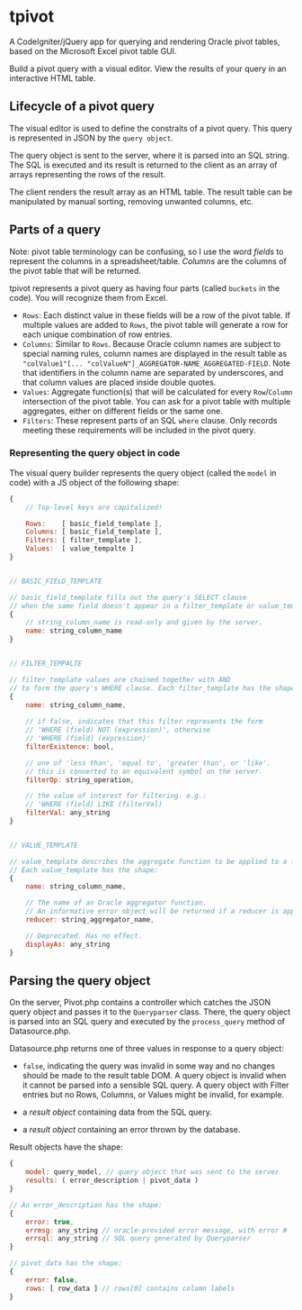# tpivot

A CodeIgniter/jQuery app for querying and rendering Oracle pivot tables, based on the Microsoft Excel pivot table GUI.

Build a pivot query with a visual editor. View the results of your query in an interactive HTML table.


## Lifecycle of a pivot query

The visual editor is used to define the constraits of a pivot query. This query is represented in JSON by the `query object`. 

The query object is sent to the server, where it is parsed into an SQL string. The SQL is executed and its result is returned to the client as an array of arrays representing the rows of the result.

The client renders the result array as an HTML table. The result table can be manipulated by manual sorting, removing unwanted columns, etc.


## Parts of a query

Note: pivot table terminology can be confusing, so I use the word *fields* to represent the columns in a spreadsheet/table. *Columns* are the columns of the pivot table that will be returned.

tpivot represents a pivot query as having four parts (called `buckets` in the code). You will recognize them from Excel.

- `Rows`: Each distinct value in these fields will be a row of the pivot table. If multiple values are added to `Rows`, the pivot table will generate a row for each unique combination of row entries.
- `Columns`: Similar to `Rows`. Because Oracle column names are subject to special naming rules, column names are displayed in the result table as `"colValue1"[... "colValueN"]_AGGREGATOR-NAME_AGGREGATED-FIELD`. Note that identifiers in the column name are separated by underscores, and that column values are placed inside double quotes. 
- `Values`: Aggregate function(s) that will be calculated for every `Row`/`Column` intersection of the pivot table. You can ask for a pivot table with multiple aggregates, either on different fields or the same one.
- `Filters`: These represent parts of an SQL `where` clause. Only records meeting these requirements will be included in the pivot query.

### Representing the query object in code

The visual query builder represents the query object (called the `model` in code) with a JS object of the following shape: 

```javascript
{
    // Top-level keys are capitalized!

    Rows:    [ basic_field_template ],
    Columns: [ basic_field_template ],
    Filters: [ filter_template ],
    Values:  [ value_tempalte ]
}


// BASIC_FIELD_TEMPLATE

// basic_field_template fills out the query's SELECT clause
// when the same field doesn't appear in a filter_template or value_tempalte.
{ 
    // string_column_name is read-only and given by the server.
    name: string_column_name 
}


// FILTER_TEMPALTE

// filter_template values are chained together with AND
// to form the query's WHERE clause. Each filter_template has the shape:
{ 
    name: string_column_name,
    
    // if false, indicates that this filter represents the form
    // 'WHERE (field) NOT (expression)', otherwise
    // 'WHERE (field) (expression)'
    filterExistence: bool, 

    // one of 'less than', 'equal to', 'greater than', or 'like'.
    // this is converted to an equivalent symbol on the server.
    filterOp: string_operation,

    // the value of interest for filtering. e.g.:
    // 'WHERE (field) LIKE (filterVal)
    filterVal: any_string
}


// VALUE_TEMPLATE

// value_template describes the aggregate function to be applied to a field.
// Each value_template has the shape:
{
    name: string_column_name,

    // The name of an Oracle aggregator function.
    // An informative error object will be returned if a reducer is applied to the wrong type.
    reducer: string_aggregator_name,

    // Deprecated. Has no effect.
    displayAs: any_string
}

```

## Parsing the query object

On the server, Pivot.php contains a controller which catches the JSON query object and passes it to the `Queryparser` class. There, the query object is parsed into an SQL query and executed by the `process_query` method of Datasource.php.

Datasource.php returns one of three values in response to a query object:

- `false`, indicating the query was invalid in some way and no changes should be made to the result table DOM. A query object is invalid when it cannot be parsed into a sensible SQL query. A query object with Filter entries but no Rows, Columns, or Values might be invalid, for example.

- a *result object* containing data from the SQL query.

- a *result object* containing an error thrown by the database.

Result objects have the shape:

```javascript
{
    model: query_model, // query object that was sent to the server
    results: ( error_description | pivot_data )
}

// An error_description has the shape:
{
    error: true,
    errmsg: any_string // oracle-provided error message, with error #
    errsql: any_string // SQL query generated by Queryparser
}

// pivot_data has the shape:
{
    error: false,
    rows: [ row_data ] // rows[0] contains column labels
}

```